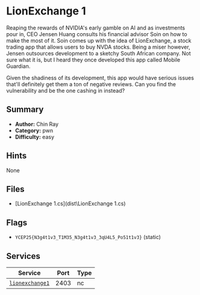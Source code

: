 # LionExchange 1
Reaping the rewards of NVIDIA's early gamble on AI and as investments pour in, CEO Jensen Huang consults his financial advisor Soin on how to make the most of it. Soin comes up with the idea of LionExchange, a stock trading app that allows users to buy NVDA stocks. Being a miser however, Jensen outsources development to a sketchy South African company. Not sure what it is, but I heard they once developed this app called Mobile Guardian.

Given the shadiness of its development, this app would have serious issues that'll definitely get them a ton of negative reviews. Can you find the vulnerability and be the one cashing in instead?

## Summary
- **Author:** Chin Ray
- **Category:** pwn
- **Difficulty:** easy


## Hints
None

## Files
- [LionExchange 1.cs](dist\LionExchange 1.cs)

## Flags
- `YCEP25{N3g4t1v3_T1M35_N3g4t1v3_3qU4L5_Po51t1v3}` (static)

## Services
| Service | Port | Type |
| ------- | ---- | ---- |
| [`lionexchange1`](service\lionexchange1) | 2403 | nc |
